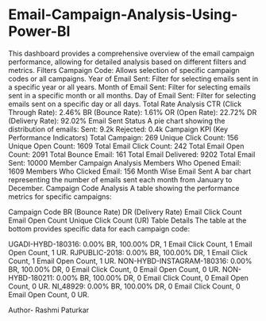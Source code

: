 # Email-Campaign-Analysis-Using-Power-BI
This dashboard provides a comprehensive overview of the email campaign performance, allowing for detailed analysis based on different filters and metrics.
Filters
Campaign Code: Allows selection of specific campaign codes or all campaigns.
Year of Email Sent: Filter for selecting emails sent in a specific year or all years.
Month of Email Sent: Filter for selecting emails sent in a specific month or all months.
Day of Email Sent: Filter for selecting emails sent on a specific day or all days.
Total Rate Analysis
CTR (Click Through Rate): 2.46%
BR (Bounce Rate): 1.61%
OR (Open Rate): 22.72%
DR (Delivery Rate): 92.02%
Email Sent Status
A pie chart showing the distribution of emails:
Sent: 9.2k
Rejected: 0.4k
Campaign KPI (Key Performance Indicators)
Total Campaign: 269
Unique Click Count: 156
Unique Open Count: 1609
Total Email Click Count: 242
Total Email Open Count: 2091
Total Bounce Email: 161
Total Email Delivered: 9202
Total Email Sent: 10000
Member Campaign Analysis
Members Who Opened Email: 1609
Members Who Clicked Email: 156
Month Wise Email Sent
A bar chart representing the number of emails sent each month from January to December.
Campaign Code Analysis
A table showing the performance metrics for specific campaigns:

Campaign Code
BR (Bounce Rate)
DR (Delivery Rate)
Email Click Count
Email Open Count
Unique Click Count (UR)
Table Details
The table at the bottom provides specific data for each campaign code:

UGADI-HYBD-180316: 0.00% BR, 100.00% DR, 1 Email Click Count, 1 Email Open Count, 1 UR.
RJPUBLIC-2018: 0.00% BR, 100.00% DR, 1 Email Click Count, 1 Email Open Count, 1 UR.
NON-HYBD-INSTAGRAM-180316: 0.00% BR, 100.00% DR, 0 Email Click Count, 0 Email Open Count, 0 UR.
NON-HYBD-180211: 0.00% BR, 100.00% DR, 0 Email Click Count, 0 Email Open Count, 0 UR.
NI_48929: 0.00% BR, 100.00% DR, 0 Email Click Count, 0 Email Open Count, 0 UR.

Author- Rashmi Paturkar
